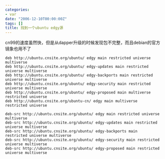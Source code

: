 ```yaml
---
categories:
- var
date: "2006-12-10T00:00:00Z"
tags: []
title: 找到一个ubuntu edgy源
---
```


cn99的速度虽然快，但是从dapper升级的时候发现包不完整，而且debian的官方镜象也用不了

    deb http://ubuntu.cnsite.org/ubuntu/ edgy main restricted universe multiverse
    deb http://ubuntu.cnsite.org/ubuntu/ edgy-updates main restricted universe multiverse
    deb http://ubuntu.cnsite.org/ubuntu/ edgy-backports main restricted universe multiverse
    deb http://ubuntu.cnsite.org/ubuntu/ edgy-security main restricted universe multiverse
    deb http://ubuntu.cnsite.org/ubuntu/ edgy-proposed main multiverse restricted universe
    deb http://ubuntu.cnsite.org/ubuntu-cn/ edgy main multiverse restricted universe

    deb-src http://ubuntu.cnsite.org/ubuntu/ edgy main restricted universe multiverse
    deb-src http://ubuntu.cnsite.org/ubuntu/ edgy-updates main restricted universe multiverse
    deb-src http://ubuntu.cnsite.org/ubuntu/ edgy-backports main restricted universe multiverse
    deb-src http://ubuntu.cnsite.org/ubuntu/ edgy-security main restricted universe multiverse
    deb-src http://ubuntu.cnsite.org/ubuntu/ edgy-proposed main restricted universe multiverse
